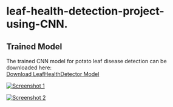 # leaf-health-detection-project-using-CNN.

## Trained Model

The trained CNN model for potato leaf disease detection can be downloaded here:  
[Download LeafHealthDetector Model](https://drive.google.com/drive/folders/1oU8pzHoboLSOOS3Xn4EvHg2_Voi71a8k?usp=sharing)


[![Screenshot 1](https://raw.githubusercontent.com/cjayahansa/leaf-health-detection-project-using-CNN/main/Screenshot%202025-10-20%20112203.png)](https://raw.githubusercontent.com/cjayahansa/leaf-health-detection-project-using-CNN/main/Screenshot%202025-10-20%20112203.png)

[![Screenshot 2](https://raw.githubusercontent.com/cjayahansa/leaf-health-detection-project-using-CNN/main/Screenshot%202025-10-20%20112116.png)](https://raw.githubusercontent.com/cjayahansa/leaf-health-detection-project-using-CNN/main/Screenshot%202025-10-20%20112116.png)

